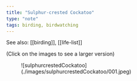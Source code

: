 ```yaml
---
title: "Sulphur-crested Cockatoo"
type: "note"
tags: birding, birdwatching
---
```


See also: [[birding]], [[life-list]]

(Click on the images to see a larger version)

<figure markdown>![sulphurcrestedCockatoo](./images/sulphurcrestedCockatoo/001.jpeg)</figure>
